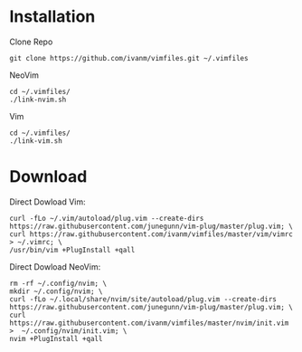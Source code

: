 Installation
========
Clone Repo
```
git clone https://github.com/ivanm/vimfiles.git ~/.vimfiles
```

NeoVim
```
cd ~/.vimfiles/
./link-nvim.sh
```

Vim
```
cd ~/.vimfiles/
./link-vim.sh
```

Download
========

Direct Dowload Vim:
```
curl -fLo ~/.vim/autoload/plug.vim --create-dirs https://raw.githubusercontent.com/junegunn/vim-plug/master/plug.vim; \
curl https://raw.githubusercontent.com/ivanm/vimfiles/master/vim/vimrc > ~/.vimrc; \
/usr/bin/vim +PlugInstall +qall
```

Direct Dowload NeoVim:
```
rm -rf ~/.config/nvim; \
mkdir ~/.config/nvim; \
curl -fLo ~/.local/share/nvim/site/autoload/plug.vim --create-dirs https://raw.githubusercontent.com/junegunn/vim-plug/master/plug.vim; \
curl https://raw.githubusercontent.com/ivanm/vimfiles/master/nvim/init.vim >  ~/.config/nvim/init.vim; \
nvim +PlugInstall +qall
```
